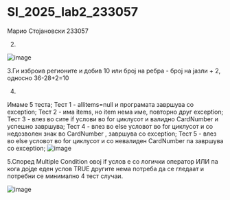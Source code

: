 # SI_2025_lab2_233057
Марио Стојановски 233057

2.
![image](https://github.com/user-attachments/assets/d4ef3c11-4976-43da-af33-0fd0988637a3)

3.Ги изброив регионите и добив 10 или број на ребра - број на јазли + 2, односно 36-28+2=10

4.
Имаме 5 теста;
Тест 1 - allitems=null и програмата завршува со exception;
Тест 2 - има items, но item нема име, повторно друг exception;
Тест 3 - влез во сите if услови во for циклусот и валидно CardNumber и успешно завршува;
Тест 4 - влез во else условот во for циклусот и со недозволен знак во CardNumber , завршува со exception;
Тест 5 - влез во else условот во for циклусот и со невалиден CardNumber па завршува со exception;
![image](https://github.com/user-attachments/assets/e022f66c-dd95-476e-a131-975484194549)

5.Според Multiple Condition овој if услов е со логички оператор ИЛИ па кога дојде еден услов TRUE другите нема потреба да се гледаат и потребни се минимално 4 тест случаи.

![image](https://github.com/user-attachments/assets/81a8b6a8-5a2e-4335-9aec-1b3040dec264)
